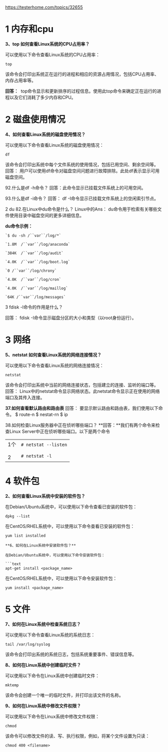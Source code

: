 
https://testerhome.com/topics/32655

# 1 内存和cpu

**3、top 如何查看Linux系统的CPU占用率？**

可以使用以下命令查看Linux系统的CPU占用率：

```text
top
```

该命令会打印出系统正在运行的进程和相应的资源占用情况，包括CPU占用率、内存占用率等。

**回答：**  top命令显示和更新排序的过程信息。使用此top命令来确定正在运行的进程以及它们消耗了多少内存和CPU。

# 2 磁盘使用情况

**4、如何查看Linux系统的磁盘使用情况？**

可以使用以下命令查看Linux系统的磁盘使用情况：

```text
df
```

该命令会打印出系统中每个文件系统的使用情况，包括已用空间、剩余空间等。
回答：  用户可以使用df命令对磁盘空间问题进行故障排除。此处df表示显示可用磁盘空间。

92.什么是df -h命令？
回答：此命令显示已挂载文件系统上的可用空间。

93.什么是df -i命令？
回答： df -I命令显示已挂载文件系统上的空闲索引节点。



2  du
82.在Linux中du命令是什么？
Linux中的Ans： du命令用于检索有关哪些文件使用目录中磁盘空间的更多详细信息。

**du命令示例：**

```
`$ du -sh /``var``/log/*`

`1.8M  /``var``/log/anaconda`

`384K  /``var``/log/audit`

`4.0K  /``var``/log/boot.log`

`0 /``var``/log/chrony`

`4.0K  /``var``/log/cron`

`4.0K  /``var``/log/maillog`

`64K /``var``/log/messages`
```


3 fdisk -l命令的作用是什么？

回答：  fdisk -I命令显示磁盘分区的大小和类型（以root身份运行）。

# 3 网络 

**5、netstat 如何查看Linux系统的网络连接情况？**

可以使用以下命令查看Linux系统的网络连接情况：

```text
netstat
```

该命令会打印出系统中当前的网络连接状态，包括建立的连接、监听的端口等。
回答：  Linux中的netstat命令显示网络状态。此netstat命令显示正在使用的网络端口及其传入连接。

**37.如何查看默认路由和路由表**
回答：   要显示默认路由和路由表，我们使用以下命令。
$ route-n 
$ nestat-rn
$ ip


 38.如何检查Linux服务器中正在侦听哪些端口？
**回答：**我们有两个命令来检查Linux Server中正在侦听哪些端口。以下是两个命令 

|   |   |
|---|---|
|1个<br><br>2|`# netstat --listen`<br><br>`# netstat -l`|

# 4 软件包

**2、如何查看Linux系统中安装的软件包？**

在Debian/Ubuntu系统中，可以使用以下命令查看已安装的软件包：

```text
dpkg --list
```

在CentOS/RHEL系统中，可以使用以下命令查看已安装的软件包：

```text
yum list installed

**6、如何在Linux系统中安装软件包？**

在Debian/Ubuntu系统中，可以使用以下命令安装软件包：

```text
apt-get install <package_name>
```

在CentOS/RHEL系统中，可以使用以下命令安装软件包：

```text
yum install <package_name>
```


# 5 文件 

**7、如何在Linux系统中检查系统日志？**

可以使用以下命令查看Linux系统的系统日志：

```text
tail /var/log/syslog
```

该命令会打印出系统的系统日志，包括系统重要事件、错误信息等。


**8、如何在Linux系统中创建临时文件？**

可以使用以下命令在Linux系统中创建临时文件：

```text
mktemp
```

该命令会创建一个唯一的临时文件，并打印出该文件的名称。

**9、如何在Linux系统中修改文件权限？**

可以使用以下命令在Linux系统中修改文件权限：

```text
chmod
```

该命令可以修改文件的读、写、执行权限，例如，将某个文件设置为只读：

```text
chmod 400 <filename>
```

